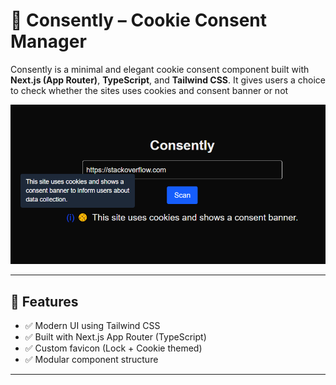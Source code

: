 # 🍪 Consently – Cookie Consent Manager

Consently is a minimal and elegant cookie consent component built with **Next.js (App Router)**, **TypeScript**, and **Tailwind CSS**. It gives users a choice to check whether the sites uses cookies and consent banner or not

![alt text](image.png)

---

## 🔧 Features

- ✅ Modern UI using Tailwind CSS
- ✅ Built with Next.js App Router (TypeScript)
- ✅ Custom favicon (Lock + Cookie themed)
- ✅ Modular component structure

---